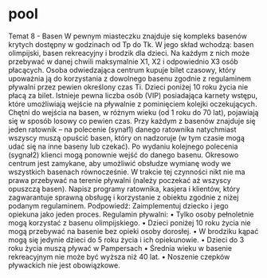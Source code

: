 # pool
Temat 8 - Basen 
W pewnym miasteczku znajduje się kompleks basenów krytych dostępny w godzinach od Tp do Tk.
W jego skład wchodzą: basen olimpijski, basen rekreacyjny i brodzik dla dzieci. Na każdym z nich
może przebywać w danej chwili maksymalnie X1, X2 i odpowiednio X3 osób płacących. Osoba
odwiedzająca centrum kupuje bilet czasowy, który upoważnia ją do korzystania z dowolnego basenu
zgodnie z regulaminem pływalni przez pewien określony czas Ti. Dzieci poniżej 10 roku życia nie
płacą za bilet. Istnieje pewna liczba osób (VIP) posiadająca karnety wstępu, które umożliwiają wejście
na pływalnie z pominięciem kolejki oczekujących. Chętni do wejścia na basen, w różnym wieku (od 1
roku do 70 lat), pojawiają się w sposób losowy co pewien czas. Przy każdym z basenów znajduje się
jeden ratownik – na polecenie (synał1) danego ratownika natychmiast wszyscy muszą opuścić basen,
który on nadzoruje (w tym czasie mogą udać się na inne baseny lub czekać). Po wydaniu kolejnego
polecenia (sygnał2) klienci mogą ponownie wejść do danego basenu.
Okresowo centrum jest zamykane, aby umożliwić obsłudze wymianę wody we wszystkich basenach
równocześnie. W trakcie tej czynności nikt nie ma prawa przebywać na terenie pływalni (należy
poczekać aż wszyscy opuszczą basen).
Napisz programy ratownika, kasjera i klientów, który zagwarantuje sprawną obsługę i korzystanie z
obiektu zgodnie z niżej podanym regulaminem.
Podpowiedź: Zaimplementuj dziecko i jego opiekuna jako jeden proces.
Regulamin pływalni:
• Tylko osoby pełnoletnie mogą korzystać z basenu olimpijskiego.
• Dzieci poniżej 10 roku życia nie mogą przebywać na basenie bez opieki osoby dorosłej.
• W brodziku kąpać mogą się jedynie dzieci do 5 roku życia i ich opiekunowie.
• Dzieci do 3 roku życia muszą pływać w Pampersach 
• Średnia wieku w basenie rekreacyjnym nie może być wyższa niż 40 lat.
• Noszenie czepków pływackich nie jest obowiązkowe.
